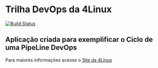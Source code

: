 # Trilha DevOps da 4Linux

<!-- Altere a Flag abaixo com sua URL do Travis -->
[![Build Status](https://travis-ci.org/lesabrina/DevOpsLab-HelloWorld.svg?branch=master)](https://travis-ci.org/lesabrina/DevOpsLab-HelloWorld)
## Aplicação criada para exemplificar o Ciclo de uma PipeLine DevOps


Para maiores informações acesse o [Site da 4Linux](https://www.4linux.com.br/cursos/devops)
